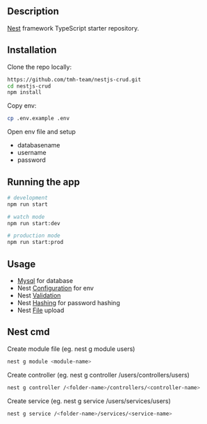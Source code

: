 ## Description

[Nest](https://github.com/nestjs/nest) framework TypeScript starter repository.

## Installation

Clone the repo locally:

```bash
https://github.com/tmh-team/nestjs-crud.git
cd nestjs-crud
npm install
```

Copy env:

```bash
cp .env.example .env
```

Open env file and setup 
- databasename
- username 
- password

## Running the app

```bash
# development
npm run start

# watch mode
npm run start:dev

# production mode
npm run start:prod
```

## Usage

- [Mysql](https://docs.nestjs.com/techniques/database) for database
- Nest [Configuration](https://docs.nestjs.com/techniques/configuration) for env
- Nest [Validation](https://docs.nestjs.com/techniques/validation)
- Nest [Hashing](https://docs.nestjs.com/security/encryption-and-hashing#hashing) for password hashing
- Nest [File](https://docs.nestjs.com/techniques/file-upload) upload

## Nest cmd

Create module file (eg. nest g module users)
```bash
nest g module <module-name>
```

Create controller (eg. nest g controller /users/controllers/users)
```bash
nest g controller /<folder-name>/controllers/<controller-name>
```

Create service (eg. nest g service /users/services/users)
```bash
nest g service /<folder-name>/services/<service-name>
```


